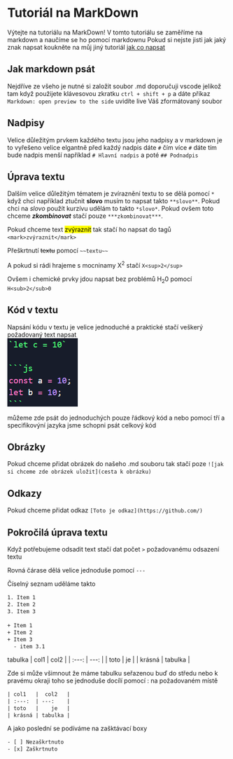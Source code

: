 # Tutoriál na MarkDown

Výtejte na tutoriálu na MarkDown! V tomto tutoriálu se zaměříme na markdown a naučíme se ho pomocí markdownu
Pokud si nejste jisti jak jaký znak napsat koukněte na můj jiný tutoriál [jak co napsat](https://github.com/MarekDarsa/Klavesove_zkratky)

## Jak markdown psát

Nejdříve ze všeho je nutné si založit soubor .md doporučuji vscode jelikož tam když použijete klávesovou zkratku `ctrl + shift + p` a dáte příkaz `Markdown: open preview to the side` uvidíte live Váš zformátovaný soubor

## Nadpisy

Velice důležitým prvkem každého textu jsou jeho nadpisy a v markdown je to vyřešeno velice elgantně před každý nadpis dáte `#` čím více `#` dáte tím bude nadpis menší například `# Hlavní nadpis` a poté `## Podnadpis`

## Úprava textu

Dalším velice důležitým tématem je zvíraznění textu to se dělá pomocí `*` když chci například ztučnit **slovo** musím to napsat takto `**slovo**`. Pokud chci na _slovo_ použít kurzívu udělám to takto `*slovo*`. Pokud ovšem toto chceme **_zkombinovat_** stačí pouze `***zkombinovat***`.

Pokud chceme text <mark>zvýraznit</mark> tak stačí ho napsat do tagů `<mark>zvýraznit</mark>`

Přeškrtnutí ~~textu~~ pomocí `~~textu~~`

A pokud si rádi hrajeme s mocninamy X<sup>2</sup> stačí `X<sup>2</sup>`

Ovšem i chemické prvky jdou napsat bez problémů H<sub>2</sub>0 pomocí `H<sub>2</sub>0`

## Kód v textu

Napsání kódu v textu je velice jednoduché a praktické stačí veškerý požadovaný text napsat  
![code img](imgs/code.PNG)

můžeme zde psát do jednoduchých pouze řádkový kód a nebo pomocí tří a specifikovýní jazyka jsme schopni psát celkový kód

## Obrázky

Pokud chceme přidat obrázek do našeho .md souboru tak stačí poze `![jak si chceme zde obrázek uložit](cesta k obrázku)`

## Odkazy

Pokud chceme přidat odkaz `[Toto je odkaz](https://github.com/)`

## Pokročilá úprava textu

Když potřebujeme odsadit text stačí dat počet `>` požadovanému odsazení textu

Rovná čárase dělá velice jednoduše pomocí `---`

Číselný seznam uděláme takto

```
1. Item 1
2. Item 2
3. Item 3

+ Item 1
+ Item 2
+ Item 3
  - item 3.1
```

tabulka
| col1 | col2 |
| :---: | ---: |
| toto | je |
| krásná | tabulka |

Zde si může všimnout že máme tabulku seřazenou buď do středu nebo k pravému okraji toho se jednoduše docílí pomocí : na požadovaném místě

```
| col1   |  col2   |
| :---:  | ---:    |
| toto   |    je   |
| krásná | tabulka |
```

A jako poslední se podíváme na zašktávací boxy

```
- [ ] Nezaškrtnuto
- [x] Zaškrtnuto
```
